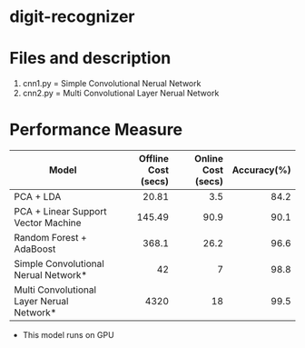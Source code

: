 # digit-recognizer

# Files and description
1. cnn1.py = Simple Convolutional Nerual Network
2. cnn2.py = Multi Convolutional Layer Nerual Network

# Performance Measure
| Model         | Offline Cost (secs) | Online Cost (secs) | Accuracy(%) |
| ------------- |--------------------:| ------------------:|------------:|
| PCA + LDA                                 | 20.81 | 3.5 | 84.2 |
| PCA + Linear Support Vector Machine       | 145.49 | 90.9 | 90.1 |
| Random Forest + AdaBoost                  | 368.1 | 26.2 | 96.6 |
| Simple Convolutional Nerual Network*      | 42 | 7 | 98.8 |
| Multi Convolutional Layer Nerual Network* | 4320 | 18 | 99.5 |
* This model runs on GPU
